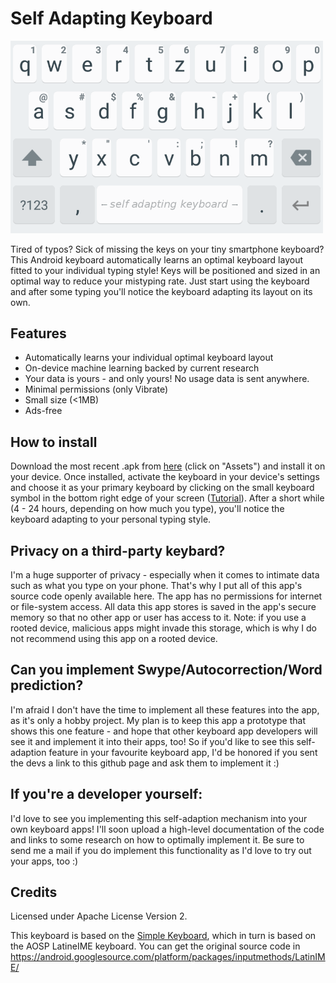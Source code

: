# Self Adapting Keyboard

<img src="images/screenshot-0.png"
      alt="closeup"
      width="500"/>
      
Tired of typos? Sick of missing the keys on your tiny smartphone keyboard? This Android keyboard automatically learns an optimal keyboard layout fitted to your individual typing style! Keys will be positioned and sized in an optimal way to reduce your mistyping rate. Just start using the keyboard and after some typing you'll notice the keyboard adapting its layout on its own.

## Features

- Automatically learns your individual optimal keyboard layout
- On-device machine learning backed by current research
- Your data is yours - and only yours! No usage data is sent anywhere.
- Minimal permissions (only Vibrate)
- Small size (<1MB)
- Ads-free

## How to install

Download the most recent .apk from [here](https://github.com/mkirchhof/self-adapting-keyboard/releases) (click on "Assets") and install it on your device. Once installed, activate the keyboard in your device's settings and choose it as your primary keyboard by clicking on the small keyboard symbol in the bottom right edge of your screen ([Tutorial](https://support.swiftkey.com/hc/en-us/articles/201591521-How-do-I-switch-between-and-manage-my-keyboards-)). After a short while (4 - 24 hours, depending on how much you type), you'll notice the keyboard adapting to your personal typing style.

## Privacy on a third-party keybard?

I'm a huge supporter of privacy - especially when it comes to intimate data such as what you type on your phone. That's why I put all of this app's source code openly available here. The app has no permissions for internet or file-system access. All data this app stores is saved in the app's secure memory so that no other app or user has access to it. Note: if you use a rooted device, malicious apps might invade this storage, which is why I do not recommend using this app on a rooted device.

## Can you implement Swype/Autocorrection/Word prediction?
I'm afraid I don't have the time to implement all these features into the app, as it's only a hobby project. My plan is to keep this app a prototype that shows this one feature - and hope that other keyboard app developers will see it and implement it into their apps, too! So if you'd like to see this self-adaption feature in your favourite keyboard app, I'd be honored if you sent the devs a link to this github page and ask them to implement it :)

## If you're a developer yourself:

I'd love to see you implementing this self-adaption mechanism into your own keyboard apps! I'll soon upload a high-level documentation of the code and links to some research on how to optimally implement it. Be sure to send me a mail if you do implement this functionality as I'd love to try out your apps, too :)

## Credits

Licensed under Apache License Version 2.

This keyboard is based on the [Simple Keyboard](https://github.com/rkkr/simple-keyboard), which in turn is based on the AOSP LatineIME keyboard. You can get the original source code in https://android.googlesource.com/platform/packages/inputmethods/LatinIME/
